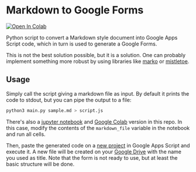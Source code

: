 # Markdown to Google Forms

<a target="_blank" href="https://colab.research.google.com/github/george-gca/markdown-to-google-forms/blob/main/Markdown_to_Google_Forms.ipynb">
  <img src="https://colab.research.google.com/assets/colab-badge.svg" alt="Open In Colab"/>
</a>

Python script to convert a Markdown style document into Google Apps Script code, which in turn is used to generate a Google Forms.

This is not the best solution possible, but it is a solution. One can probably implement something more robust by using libraries like [marko](https://github.com/frostming/marko) or [mistletoe](https://github.com/miyuchina/mistletoe).

## Usage

Simply call the script giving a markdown file as input. By default it prints the code to stdout, but you can pipe the output to a file:

```python
python3 main.py sample.md > script.js
```

There's also a [jupyter notebook](https://github.com/george-gca/markdown-to-google-forms/blob/main/Markdown_to_Google_Forms.ipynb) and [Google Colab](https://gist.github.com/george-gca/fbc4664dce3e97796d1fa212f769c6bb) version in this repo. In this case, modify the contents of the `markdown_file` variable in the notebook and run all cells.

Then, paste the generated code on a [new project](https://script.google.com/home/projects/create) in Google Apps Script and execute it. A new file will be created on your [Google Drive](https://drive.google.com/) with the name you used as title. Note that the form is not ready to use, but at least the basic structure will be done.
